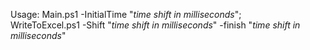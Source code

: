 Usage:
Main.ps1 -InitialTime "*time shift in milliseconds*";  
WriteToExcel.ps1 -Shift "*time shift in milliseconds*" -finish "*time shift in milliseconds*"
